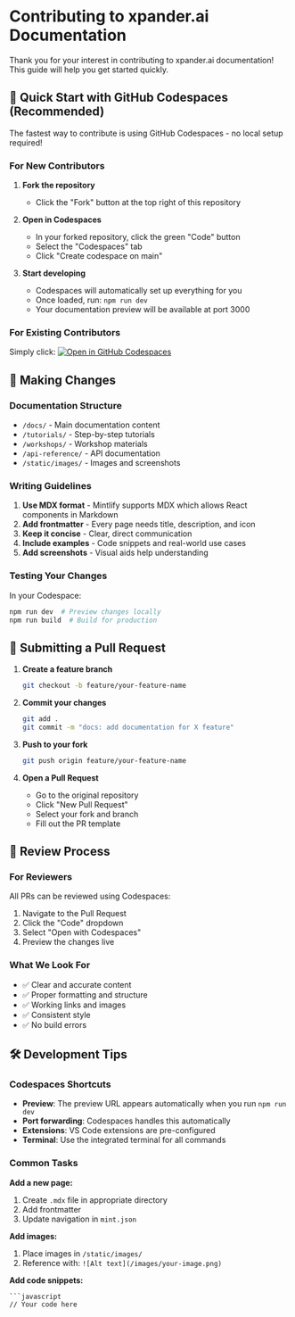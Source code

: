 # Contributing to xpander.ai Documentation

Thank you for your interest in contributing to xpander.ai documentation! This guide will help you get started quickly.

## 🚀 Quick Start with GitHub Codespaces (Recommended)

The fastest way to contribute is using GitHub Codespaces - no local setup required!

### For New Contributors

1. **Fork the repository**
   - Click the "Fork" button at the top right of this repository

2. **Open in Codespaces**
   - In your forked repository, click the green "Code" button
   - Select the "Codespaces" tab
   - Click "Create codespace on main"

3. **Start developing**
   - Codespaces will automatically set up everything for you
   - Once loaded, run: `npm run dev`
   - Your documentation preview will be available at port 3000

### For Existing Contributors

Simply click: [![Open in GitHub Codespaces](https://github.com/codespaces/badge.svg)](https://codespaces.new/xpander-ai/docs?quickstart=1)

## 📝 Making Changes

### Documentation Structure

- `/docs/` - Main documentation content
- `/tutorials/` - Step-by-step tutorials
- `/workshops/` - Workshop materials
- `/api-reference/` - API documentation
- `/static/images/` - Images and screenshots

### Writing Guidelines

1. **Use MDX format** - Mintlify supports MDX which allows React components in Markdown
2. **Add frontmatter** - Every page needs title, description, and icon
3. **Keep it concise** - Clear, direct communication
4. **Include examples** - Code snippets and real-world use cases
5. **Add screenshots** - Visual aids help understanding

### Testing Your Changes

In your Codespace:
```bash
npm run dev  # Preview changes locally
npm run build  # Build for production
```

## 🔄 Submitting a Pull Request

1. **Create a feature branch**
   ```bash
   git checkout -b feature/your-feature-name
   ```

2. **Commit your changes**
   ```bash
   git add .
   git commit -m "docs: add documentation for X feature"
   ```

3. **Push to your fork**
   ```bash
   git push origin feature/your-feature-name
   ```

4. **Open a Pull Request**
   - Go to the original repository
   - Click "New Pull Request"
   - Select your fork and branch
   - Fill out the PR template

## 👀 Review Process

### For Reviewers

All PRs can be reviewed using Codespaces:

1. Navigate to the Pull Request
2. Click the "Code" dropdown
3. Select "Open with Codespaces"
4. Preview the changes live

### What We Look For

- ✅ Clear and accurate content
- ✅ Proper formatting and structure
- ✅ Working links and images
- ✅ Consistent style
- ✅ No build errors

## 🛠️ Development Tips

### Codespaces Shortcuts

- **Preview**: The preview URL appears automatically when you run `npm run dev`
- **Port forwarding**: Codespaces handles this automatically
- **Extensions**: VS Code extensions are pre-configured
- **Terminal**: Use the integrated terminal for all commands

### Common Tasks

**Add a new page:**
1. Create `.mdx` file in appropriate directory
2. Add frontmatter
3. Update navigation in `mint.json`

**Add images:**
1. Place images in `/static/images/`
2. Reference with: `![Alt text](/images/your-image.png)`

**Add code snippets:**
```mdx
```javascript
// Your code here
```